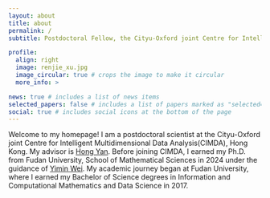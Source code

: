 ```yaml
---
layout: about
title: about
permalink: /
subtitle: Postdoctoral Fellow, the Cityu-Oxford joint Centre for Intelligent Multidimensional Data Analysis(CIMDA), Hong Kong.

profile:
  align: right
  image: renjie_xu.jpg
  image_circular: true # crops the image to make it circular
  more_info: >

news: true # includes a list of news items
selected_papers: false # includes a list of papers marked as "selected={true}"
social: true # includes social icons at the bottom of the page
---
```


Welcome to my homepage!
I am a postdoctoral scientist at the Cityu-Oxford joint Centre for Intelligent Multidimensional Data Analysis(CIMDA), Hong Kong.
My advisor is [Hong Yan](<https://scholars.cityu.edu.hk/en/persons/hong-yan(e4dbdba0-cead-46cb-b7e2-ed86fd3cec9b).html>).
Before joining CIMDA, I earned my Ph.D. from Fudan University, School of Mathematical Sciences in 2024 under the guidance of [Yimin Wei](https://math.fudan.edu.cn/fa/56/c30607a326230/page.htm).
My academic journey began at Fudan University, where I earned my Bachelor of Science degrees in Information and Computational Mathematics and Data Science in 2017.

<!--
# Write your biography here. Tell the world about yourself. Link to your favorite [subreddit](http://reddit.com). You can put a picture in, too. The code is already in, just name your picture `prof_pic.jpg` and put it in the `img/` folder.

# Put your address / P.O. box / other info right below your picture. You can also disable any of these elements by editing `profile` property of the YAML header of your `_pages/about.md`. Edit `_bibliography/papers.bib` and Jekyll will render your [publications page](/al-folio/publications/) automatically.

-->
